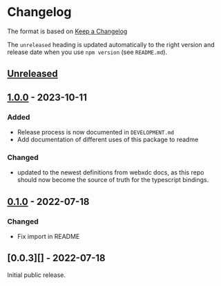 # Changelog

The format is based on [Keep a Changelog](http://keepachangelog.com/en/1.0.0/)

The `unreleased` heading is updated automatically to the right version and
release date when you use `npm version` (see `README.md`).

## [Unreleased]

## [1.0.0][] - 2023-10-11

### Added

- Release process is now documented in `DEVELOPMENT.md`
- Add documentation of different uses of this package to readme

### Changed

- updated to the newest definitions from webxdc docs, as this repo should now become the source of truth for the typescript bindings. 

## [0.1.0][] - 2022-07-18

### Changed

- Fix import in README

## [0.0.3][] - 2022-07-18

Initial public release.

[unreleased]: https://github.com/webxdc/webxdc-types/compare/v0.1.0...HEAD
[0.1.0]: https://github.com/webxdc/webxdc-types/tree/v0.1.0


[Unreleased]: https://github.com/webxdc/webxdc-types/compare/v1.0.0...HEAD
[1.0.0]: https://github.com/webxdc/webxdc-types/tree/v1.0.0